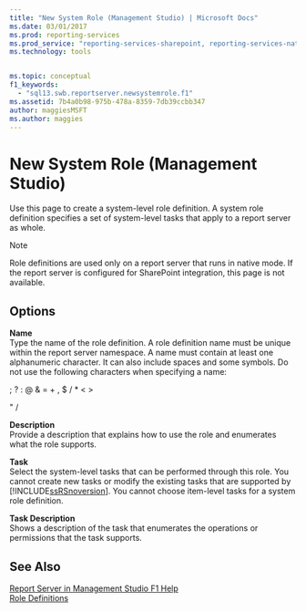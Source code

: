 ```yaml
---
title: "New System Role (Management Studio) | Microsoft Docs"
ms.date: 03/01/2017
ms.prod: reporting-services
ms.prod_service: "reporting-services-sharepoint, reporting-services-native"
ms.technology: tools


ms.topic: conceptual
f1_keywords: 
  - "sql13.swb.reportserver.newsystemrole.f1"
ms.assetid: 7b4a0b98-975b-478a-8359-7db39ccbb347
author: maggiesMSFT
ms.author: maggies
---
```

# New System Role (Management Studio)
  Use this page to create a system-level role definition. A system role definition specifies a set of system-level tasks that apply to a report server as whole.  
  
> [!NOTE]  
>  Role definitions are used only on a report server that runs in native mode. If the report server is configured for SharePoint integration, this page is not available.  
  
## Options  
 **Name**  
 Type the name of the role definition. A role definition name must be unique within the report server namespace. A name must contain at least one alphanumeric character. It can also include spaces and some symbols. Do not use the following characters when specifying a name:  
  
 ; ? : \@ & = + , $ / * < >  
  
 " /  
  
 **Description**  
 Provide a description that explains how to use the role and enumerates what the role supports.  
  
 **Task**  
 Select the system-level tasks that can be performed through this role. You cannot create new tasks or modify the existing tasks that are supported by [!INCLUDE[ssRSnoversion](../../includes/ssrsnoversion-md.md)]. You cannot choose item-level tasks for a system role definition.  
  
 **Task Description**  
 Shows a description of the task that enumerates the operations or permissions that the task supports.  
  
## See Also  
 [Report Server in Management Studio F1 Help](../../reporting-services/tools/report-server-in-management-studio-f1-help.md)   
 [Role Definitions](../../reporting-services/security/role-definitions.md)  
  
  
